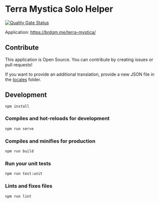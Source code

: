 # Terra Mystica Solo Helper

[![Quality Gate Status](https://sonarcloud.io/api/project_badges/measure?project=brdgm_terra-mystica-solo-helper&metric=alert_status)](https://sonarcloud.io/summary/new_code?id=brdgm_terra-mystica-solo-helper)


Application: https://brdgm.me/terra-mystica/


## Contribute

This application is Open Source. You can contribute by creating issues or pull requests!

If you want to provide an additional translation, provide a new JSON file in the [locales](https://github.com/brdgm/terra-mystica-solo-helper/tree/develop/src/locales) folder.


## Development
```
npm install
```

### Compiles and hot-reloads for development
```
npm run serve
```

### Compiles and minifies for production
```
npm run build
```

### Run your unit tests
```
npm run test:unit
```

### Lints and fixes files
```
npm run lint
```
